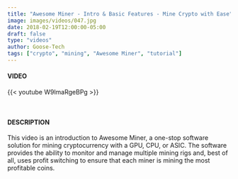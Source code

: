 ```yaml
---
title: "Awesome Miner - Intro & Basic Features - Mine Crypto with Ease"
image: images/videos/047.jpg
date: 2018-02-19T12:00:00-05:00
draft: false
type: "videos"
author: Goose-Tech
tags: ["crypto", "mining", "Awesome Miner", "tutorial"]
---
```


#### VIDEO

{{< youtube W9lmaRgeBPg >}}

&nbsp;

#### DESCRIPTION

This video is an introduction to Awesome Miner, a one-stop software solution for mining cryptocurrency with a GPU, CPU, or ASIC. The software provides the ability to monitor and manage multiple mining rigs and, best of all, uses profit switching to ensure that each miner is mining the most profitable coins.